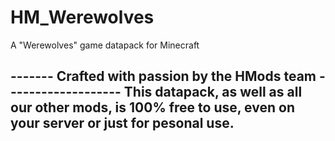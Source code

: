 # HM_Werewolves
A "Werewolves" game datapack for Minecraft

------- Crafted with passion by the HMods team -------------------
This datapack, as well as all our other mods, is 100% free to use,
even on your server or just for pesonal use.
------------------------------------------------------------------
